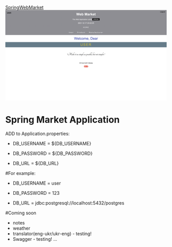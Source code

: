
[SpringWebMarket](https://spring-webmarket.herokuapp.com)
![](SpHW8.png)

# Spring Market Application

ADD to Application.properties:

- DB_USERNAME = ${DB_USERNAME}

- DB_PASSWORD = ${DB_PASSWORD}

- DB_URL = ${DB_URL}

#For example:

* DB_USERNAME = user

* DB_PASSWORD = 123

* DB_URL = jdbc:postgresql://localhost:5432/postgres


[comment]: <README.md> (before the start of application you have to add environment variables:)

[comment]: </README.md> (  DB_USERNAME - prod)

[comment]: </README.md> (  DB_PASSWORD - password of user)

[comment]: </README.md> (  DB_URL - database URL)

[comment]: </README.md> (for example:)

[comment]: </README.md> (  export DB_USERNAME=prod)

[comment]: </README.md> (  export DB_PASSWORD=super_password)

[comment]: </README.md> (  export DB_URL=jdbc:postgresql://localhost:5432/postgres)

#Coming soon

- notes
- weather
- translator(eng-ukr/ukr-eng) - testing!
- Swagger - testing!
...
